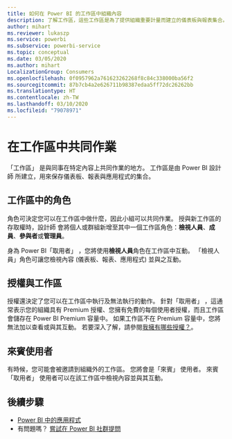```yaml
---
title: 如何在 Power BI 的工作區中組織內容
description: 了解工作區，這些工作區是為了提供組織重要計量而建立的儀表板與報表集合。
author: mihart
ms.reviewer: lukaszp
ms.service: powerbi
ms.subservice: powerbi-service
ms.topic: conceptual
ms.date: 03/05/2020
ms.author: mihart
LocalizationGroup: Consumers
ms.openlocfilehash: 0f0957962a761623262268f8c84c338000ba56f2
ms.sourcegitcommit: 87b7cb4a2e626711b98387edaa5ff72dc26262bb
ms.translationtype: HT
ms.contentlocale: zh-TW
ms.lasthandoff: 03/10/2020
ms.locfileid: "79078971"
---
```

# <a name="collaborate-in-workspaces"></a>在工作區中共同作業

 「工作區」  是與同事在特定內容上共同作業的地方。 工作區是由 Power BI 設計師  所建立，用來保存儀表板、報表與應用程式的集合。 


<art showing different wss>

## <a name="roles-in-the-workspaces"></a>工作區中的角色

角色可決定您可以在工作區中做什麼，因此小組可以共同作業。  授與新工作區的存取權時，設計師  會將個人或群組新增至其中一個工作區角色：**檢視人員**、**成員**、**參與者**或**管理員**。 

身為 Power BI「取用者」  ，您將使用**檢視人員**角色在工作區中互動。 「檢視人員」角色可讓您檢視內容 (儀表板、報表、應用程式) 並與之互動。 <!--For a detailed list of what you can do as a *consumer* with the Viewer role, see [Viewer role in an organization with Premium](end-user-license.md#viewer-role-in-an-organization-with-a-premium-license).-->

## <a name="licensing-and-workspaces"></a>授權與工作區
授權還決定了您可以在工作區中執行及無法執行的動作。 針對「取用者」  ，這通常表示您的組織具有 Premium 授權、您擁有免費的每個使用者授權，而且工作區會儲存在 Power BI Premium 容量中。  如果工作區不在 Premium 容量中，您將無法加以查看或與其互動。 若要深入了解，請參閱[我擁有哪些授權？](end-user-license.md)。

## <a name="guest-users"></a>來賓使用者
有時候，您可能會被邀請到組織外的工作區。 您將會是「來賓」  使用者。 來賓「取用者」  使用者可以在該工作區中檢視內容並與其互動。 





## <a name="next-steps"></a>後續步驟
* [Power BI 中的應用程式](end-user-apps.md)    
* 有問題嗎？ [嘗試在 Power BI 社群提問](https://community.powerbi.com/)
